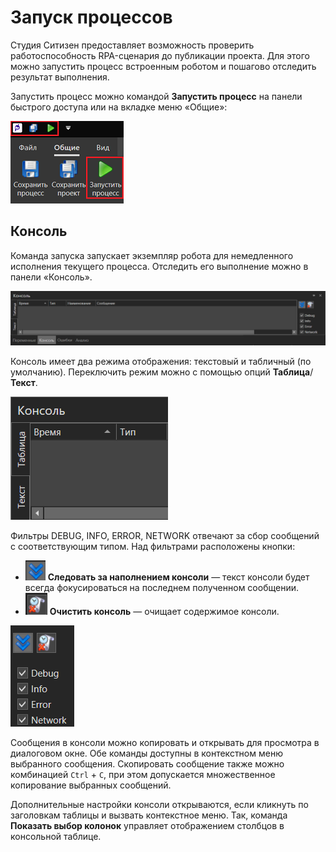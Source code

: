 # Запуск процессов

Студия Ситизен предоставляет возможность проверить работоспособность RPA-сценария до публикации проекта. Для этого можно запустить процесс встроенным роботом и пошагово отследить результат выполнения.

Запустить процесс можно командой **Запустить процесс** на панели быстрого доступа или на вкладке меню «Общие»:

![alt](../../resources/Launch_Execute_TwoButtonLocations.png)

## Консоль

Команда запуска запускает экземпляр робота для немедленного исполнения текущего процесса. 
Отследить его выполнение можно в панели «Консоль». 

![alt](../../resources/Execute_Console.png)

Консоль имеет два режима отображения: текстовый и табличный (по умолчанию). Переключить режим можно с помощью опций **Таблица**/**Текст**.

![alt](../../resources/Execute_Console-TextTable.png)

Фильтры DEBUG, INFO, ERROR, NETWORK отвечают за сбор сообщений с соответствующим типом. Над фильтрами расположены кнопки:
* ![alt](../../resources/Execute_Console_Follow.png) **Следовать за наполнением консоли** — текст консоли будет всегда фокусироваться на последнем полученном сообщении.
* ![alt](../../resources/Execute_Console_Clear.png) **Очистить консоль** — очищает содержимое консоли.

![alt](../../resources/Execute_Console_MessageTypes.png)

Сообщения в консоли можно копировать и открывать для просмотра в диалоговом окне. 
Обе команды доступны в контекстном меню выбранного сообщения. 
Скопировать сообщение также можно комбинацией `Ctrl` + `C`, при этом допускается множественное копирование выбранных сообщений.

Дополнительные настройки консоли открываются, если кликнуть по заголовкам таблицы и вызвать контекстное меню. Так, команда **Показать выбор колонок** управляет отображением столбцов в консольной таблице.

